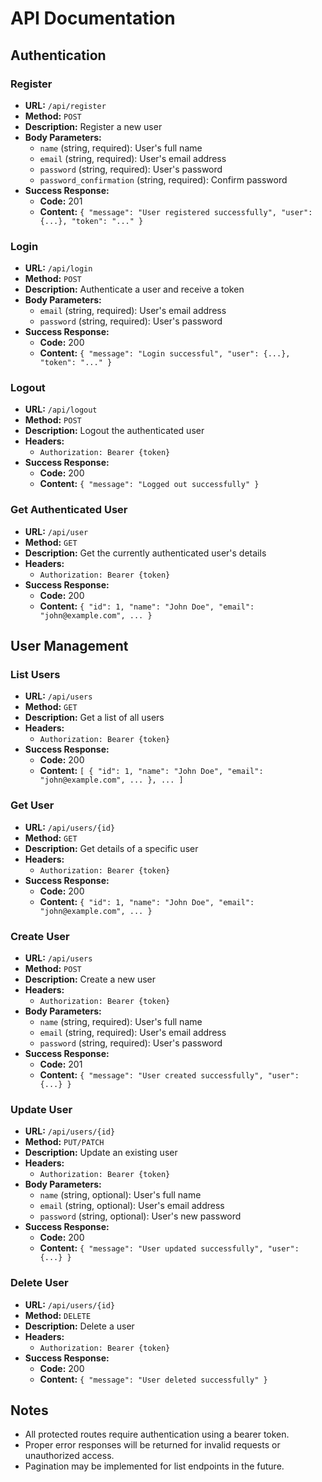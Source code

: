 # API Documentation

## Authentication

### Register
- **URL:** `/api/register`
- **Method:** `POST`
- **Description:** Register a new user
- **Body Parameters:**
  - `name` (string, required): User's full name
  - `email` (string, required): User's email address
  - `password` (string, required): User's password
  - `password_confirmation` (string, required): Confirm password
- **Success Response:**
  - **Code:** 201
  - **Content:** `{ "message": "User registered successfully", "user": {...}, "token": "..." }`

### Login
- **URL:** `/api/login`
- **Method:** `POST`
- **Description:** Authenticate a user and receive a token
- **Body Parameters:**
  - `email` (string, required): User's email address
  - `password` (string, required): User's password
- **Success Response:**
  - **Code:** 200
  - **Content:** `{ "message": "Login successful", "user": {...}, "token": "..." }`

### Logout
- **URL:** `/api/logout`
- **Method:** `POST`
- **Description:** Logout the authenticated user
- **Headers:**
  - `Authorization: Bearer {token}`
- **Success Response:**
  - **Code:** 200
  - **Content:** `{ "message": "Logged out successfully" }`

### Get Authenticated User
- **URL:** `/api/user`
- **Method:** `GET`
- **Description:** Get the currently authenticated user's details
- **Headers:**
  - `Authorization: Bearer {token}`
- **Success Response:**
  - **Code:** 200
  - **Content:** `{ "id": 1, "name": "John Doe", "email": "john@example.com", ... }`

## User Management

### List Users
- **URL:** `/api/users`
- **Method:** `GET`
- **Description:** Get a list of all users
- **Headers:**
  - `Authorization: Bearer {token}`
- **Success Response:**
  - **Code:** 200
  - **Content:** `[ { "id": 1, "name": "John Doe", "email": "john@example.com", ... }, ... ]`

### Get User
- **URL:** `/api/users/{id}`
- **Method:** `GET`
- **Description:** Get details of a specific user
- **Headers:**
  - `Authorization: Bearer {token}`
- **Success Response:**
  - **Code:** 200
  - **Content:** `{ "id": 1, "name": "John Doe", "email": "john@example.com", ... }`

### Create User
- **URL:** `/api/users`
- **Method:** `POST`
- **Description:** Create a new user
- **Headers:**
  - `Authorization: Bearer {token}`
- **Body Parameters:**
  - `name` (string, required): User's full name
  - `email` (string, required): User's email address
  - `password` (string, required): User's password
- **Success Response:**
  - **Code:** 201
  - **Content:** `{ "message": "User created successfully", "user": {...} }`

### Update User
- **URL:** `/api/users/{id}`
- **Method:** `PUT/PATCH`
- **Description:** Update an existing user
- **Headers:**
  - `Authorization: Bearer {token}`
- **Body Parameters:**
  - `name` (string, optional): User's full name
  - `email` (string, optional): User's email address
  - `password` (string, optional): User's new password
- **Success Response:**
  - **Code:** 200
  - **Content:** `{ "message": "User updated successfully", "user": {...} }`

### Delete User
- **URL:** `/api/users/{id}`
- **Method:** `DELETE`
- **Description:** Delete a user
- **Headers:**
  - `Authorization: Bearer {token}`
- **Success Response:**
  - **Code:** 200
  - **Content:** `{ "message": "User deleted successfully" }`

## Notes
- All protected routes require authentication using a bearer token.
- Proper error responses will be returned for invalid requests or unauthorized access.
- Pagination may be implemented for list endpoints in the future.
